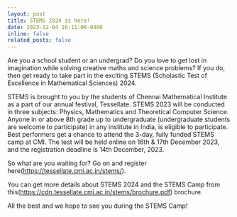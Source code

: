 ```yaml
---
layout: post
title: STEMS 2024 is here!
date: 2023-12-04 16:11:00-0400
inline: false
related_posts: false
---
```


Are you a school student or an undergrad? Do you love to get lost in imagination while solving creative maths and science problems? If you do, then get ready to take part in the exciting STEMS (Scholastic Test of Excellence in Mathematical Sciences) 2024.

STEMS is brought to you by the students of Chennai Mathematical Institute as a part of our annual festival, Tessellate.
STEMS 2023 will be conducted in three subjects: Physics, Mathematics and Theoretical Computer Science. Anyone in or above 8th grade up to undergraduate (undergraduate students are welcome to participate) in any institute in India, is eligible to participate. Best performers get a chance to attend the 3-day, fully funded STEMS camp at CMI. The test will be held online on 16th & 17th December 2023, and the registration deadline is 14th December, 2023.

So what are you waiting for? Go on and register here(https://tessellate.cmi.ac.in/stems/).

You can get more details about STEMS 2024 and the STEMS Camp from this(https://cdn.tessellate.cmi.ac.in/stems/brochure.pdf) brochure.

All the best and we hope to see you during the STEMS Camp!
